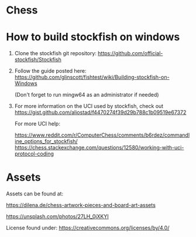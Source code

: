# Chess

# How to build stockfish on windows

1. Clone the stockfish git repository: https://github.com/official-stockfish/Stockfish

2. Follow the guide posted here: https://github.com/glinscott/fishtest/wiki/Building-stockfish-on-Windows

    (Don't forget to run mingw64 as an administrator if needed)

3. For more information on the UCI used by stockfish, check out https://gist.github.com/aliostad/f4470274f39d29b788c1b09519e67372

    For more UCI help:
    
    https://www.reddit.com/r/ComputerChess/comments/b6rdez/commandline_options_for_stockfish/
    https://chess.stackexchange.com/questions/12580/working-with-uci-protocol-coding

# Assets

Assets can be found at: 

   https://dilena.de/chess-artwork-pieces-and-board-art-assets
    
   https://unsplash.com/photos/27LH_0jXKYI

License found under: https://creativecommons.org/licenses/by/4.0/
